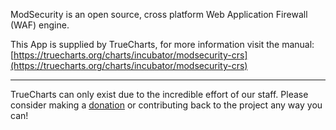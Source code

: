 ModSecurity is an open source, cross platform Web Application Firewall (WAF) engine.

This App is supplied by TrueCharts, for more information visit the manual: [https://truecharts.org/charts/incubator/modsecurity-crs](https://truecharts.org/charts/incubator/modsecurity-crs)

---

TrueCharts can only exist due to the incredible effort of our staff.
Please consider making a [donation](https://truecharts.org/sponsor) or contributing back to the project any way you can!
